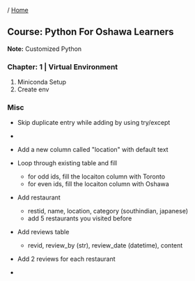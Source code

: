 / [Home](index.md)

## Course: Python For Oshawa Learners

**Note:** Customized Python

### Chapter: 1 | Virtual Environment
1. Miniconda Setup
2. Create env

### Misc
- Skip duplicate entry while adding by using try/except

- 

- Add a new column called "location" with default text

- Loop through existing table and fill
	- for odd ids, fill the locaiton column with Toronto
	- for even ids, fill the locaiton column with Oshawa

- Add restaurant
	- restid, name, location, category (southindian, japanese)
	- add 5 restaurants you visited before

- Add reviews table 
	- revid, review_by (str), review_date (datetime), content

- Add 2 reviews for each restaurant

- 